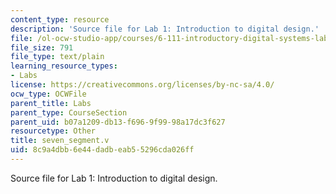 ```yaml
---
content_type: resource
description: 'Source file for Lab 1: Introduction to digital design.'
file: /ol-ocw-studio-app/courses/6-111-introductory-digital-systems-laboratory-spring-2006/8c9a4dbb6e44dadbeab55296cda026ff_seven_segment.v
file_size: 791
file_type: text/plain
learning_resource_types:
- Labs
license: https://creativecommons.org/licenses/by-nc-sa/4.0/
ocw_type: OCWFile
parent_title: Labs
parent_type: CourseSection
parent_uid: b07a1209-db13-f696-9f99-98a17dc3f627
resourcetype: Other
title: seven_segment.v
uid: 8c9a4dbb-6e44-dadb-eab5-5296cda026ff
---
```

Source file for Lab 1: Introduction to digital design.